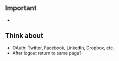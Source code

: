 Important
---------

* 

Think about
-----------

* OAuth: Twitter, Facebook, LinkedIn, Dropbox, etc.
* After logout return to same page? 
  